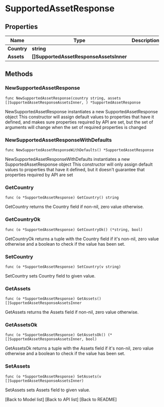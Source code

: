 # SupportedAssetResponse

## Properties

| Name        | Type                                     | Description | Notes |
| ----------- | ---------------------------------------- | ----------- | ----- |
| **Country** | **string**                               |             |       |
| **Assets**  | **\[]SupportedAssetResponseAssetsInner** |             |       |

## Methods

### NewSupportedAssetResponse

`func NewSupportedAssetResponse(country string, assets []SupportedAssetResponseAssetsInner, ) *SupportedAssetResponse`

NewSupportedAssetResponse instantiates a new SupportedAssetResponse object This constructor will assign default values to properties that have it defined, and makes sure properties required by API are set, but the set of arguments will change when the set of required properties is changed

### NewSupportedAssetResponseWithDefaults

`func NewSupportedAssetResponseWithDefaults() *SupportedAssetResponse`

NewSupportedAssetResponseWithDefaults instantiates a new SupportedAssetResponse object This constructor will only assign default values to properties that have it defined, but it doesn't guarantee that properties required by API are set

### GetCountry

`func (o *SupportedAssetResponse) GetCountry() string`

GetCountry returns the Country field if non-nil, zero value otherwise.

### GetCountryOk

`func (o *SupportedAssetResponse) GetCountryOk() (*string, bool)`

GetCountryOk returns a tuple with the Country field if it's non-nil, zero value otherwise and a boolean to check if the value has been set.

### SetCountry

`func (o *SupportedAssetResponse) SetCountry(v string)`

SetCountry sets Country field to given value.

### GetAssets

`func (o *SupportedAssetResponse) GetAssets() []SupportedAssetResponseAssetsInner`

GetAssets returns the Assets field if non-nil, zero value otherwise.

### GetAssetsOk

`func (o *SupportedAssetResponse) GetAssetsOk() (*[]SupportedAssetResponseAssetsInner, bool)`

GetAssetsOk returns a tuple with the Assets field if it's non-nil, zero value otherwise and a boolean to check if the value has been set.

### SetAssets

`func (o *SupportedAssetResponse) SetAssets(v []SupportedAssetResponseAssetsInner)`

SetAssets sets Assets field to given value.

\[Back to Model list] \[Back to API list] \[Back to README]
